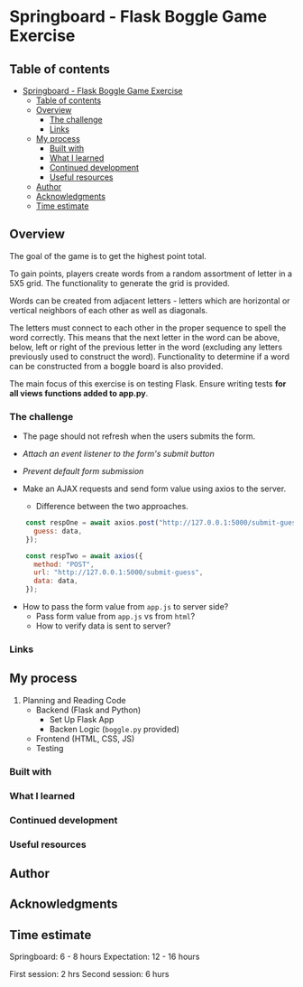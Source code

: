 # Springboard - Flask Boggle Game Exercise

## Table of contents

- [Springboard - Flask Boggle Game Exercise](#springboard---flask-boggle-game-exercise)
  - [Table of contents](#table-of-contents)
  - [Overview](#overview)
    - [The challenge](#the-challenge)
    - [Links](#links)
  - [My process](#my-process)
    - [Built with](#built-with)
    - [What I learned](#what-i-learned)
    - [Continued development](#continued-development)
    - [Useful resources](#useful-resources)
  - [Author](#author)
  - [Acknowledgments](#acknowledgments)
  - [Time estimate](#time-estimate)

## Overview

The goal of the game is to get the highest point total. 

To gain points, players create words from a random assortment of letter in a 5X5 grid. The functionality to generate the grid is provided.  

Words can be created from adjacent letters - letters which are horizontal or vertical neighbors of each other as well as diagonals. 

The letters must connect to each other in the proper sequence to spell the word correctly. This means that the next letter in the word can be above, below, left or right of the previous letter in the word (excluding any letters previously used to construct the word). Functionality to determine if a word can be constructed from a boggle board is also provided. 

The main focus of this exercise is on testing Flask. Ensure writing tests **for all views functions added to app.py**.

### The challenge

-   The page should not refresh when the users submits the form.
  - *Attach an event listener to the form's submit button* 
  - *Prevent default form submission*

-   Make an AJAX requests and send form value using axios to the server. 
    -   Difference between the two approaches.
```js
    const respOne = await axios.post("http://127.0.0.1:5000/submit-guess", {
      guess: data,
    });
```
```js
    const respTwo = await axios({
      method: "POST",
      url: "http://127.0.0.1:5000/submit-guess",
      data: data,
    });
```

-   How to pass the form value from `app.js` to server side?
    -   Pass form value from `app.js` vs from `html`?
    -   How to verify data is sent to server?
  

### Links

## My process

1.  Planning and Reading Code
    -   Backend (Flask and Python)
        -   Set Up Flask App
        -   Backen Logic (`boggle.py` provided)
    -   Frontend (HTML, CSS, JS)
    -   Testing

### Built with

### What I learned

### Continued development

### Useful resources

## Author

## Acknowledgments

## Time estimate 

Springboard: 6 - 8 hours
Expectation: 12 - 16 hours

First session: 2 hrs 
Second session: 6 hurs